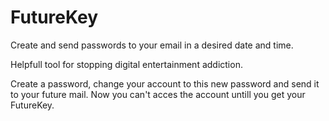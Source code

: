 # FutureKey
Create and send passwords to your email in a desired date and time.

Helpfull tool for stopping digital entertainment addiction.

Create a password, change your account to this new password and send it to your future mail. Now you can't acces the account untill you get your FutureKey.
